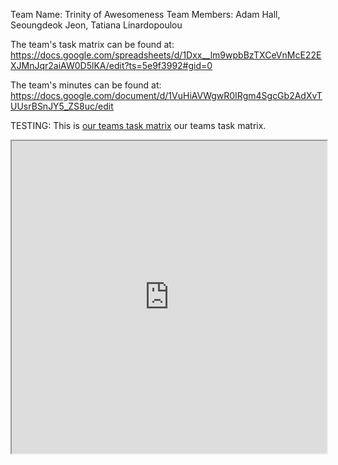 
Team Name: Trinity of Awesomeness
Team Members: Adam Hall,  Seoungdeok Jeon, Tatiana Linardopoulou

The team's task matrix can be found at:
<https://docs.google.com/spreadsheets/d/1Dxx__lm9wpbBzTXCeVnMcE22EXJMnJqr2aiAW0D5lKA/edit?ts=5e9f3992#gid=0>

The team's minutes can be found at:
<https://docs.google.com/document/d/1VuHiAVWgwR0IRgm4SgcGb2AdXvTUUsrBSnJY5_ZS8uc/edit>

TESTING:
This is [our teams task matrix](https://docs.google.com/spreadsheets/d/1Dxx__lm9wpbBzTXCeVnMcE22EXJMnJqr2aiAW0D5lKA/edit?ts=5e9f3992#gid=0 "Task Matrix") our teams task matrix.
<iframe
  src="https://docs.google.com/spreadsheets/d/1Dxx__lm9wpbBzTXCeVnMcE22EXJMnJqr2aiAW0D5lKA/edit?ts=5e9f3992#gid=0"
  style="width:100%; height:500px;"
</iframe>>



Last Update: 4/21/2020
